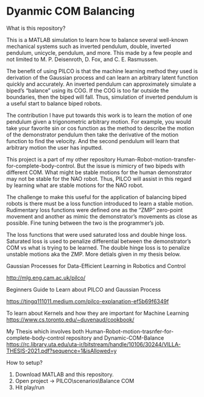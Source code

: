# Dyanmic COM Balancing
 
 What is this repository?
 
This is a MATLAB simulation to learn how to balance several well-known mechanical systems such as inverted pendulum, double, inverted pendulum, unicycle, pendulum, and more. This made by a few people and not limited to M. P. Deisenroth, D. Fox, and C. E. Rasmussen. 

The benefit of using PILCO is that the machine learning method they used is derivation of the Gaussian process and can learn an arbitrary latent function quickly and accurately. An inverted pendulum can approximately simulate a biped’s “balance” using its COG. If the COG is too far outside the boundaries, then the biped will fall. Thus, simulation of inverted pendulum is a useful start to balance biped robots.

The contribution I have put towards this work is to learn the motion of one pendulum given a trigonometric arbitrary motion. For example, you would take your favorite sin or cos function as the method to describe the motion of the demonstrator pendulum then take the derivative of the motion function to find the velocity. And the second pendulum will learn that arbitrary motion the user has inputted. 

This project is a part of my other repository Human-Robot-motion-transfer-for-complete-body-control. But the issue is mimicry of two bipeds with different COM. What might be stable motions for the human demonstrator may not be stable for the NAO robot. Thus, PILCO will assist in this regard by learning what are stable motions for the NAO robot.

The challenge to make this useful for the application of balancing biped robots is there must be a loss function introduced to learn a stable motion. Rudimentary loss functions were defined one as the “ZMP” zero-point movement and another as mimic the demonstrator’s movements as close as possible. Fine tuning between the two is the programmer’s job. 

 The loss functions that were used saturated loss and double hinge loss.  Saturated loss is used to penalize differential between the demonstrator’s COM vs what is trying to be learned. The double hinge loss is to penalize unstable motions aka the ZMP. More detials given in my thesis below.

 
Gaussian Processes for Data-Efficient Learning in Robotics and Control

http://mlg.eng.cam.ac.uk/pilco/


Beginners Guide to Learn about PILCO and Gaussian Process

https://tingq111011.medium.com/pilco-explanation-ef5b69f6349f

To learn about Kernels and how they are important for Machine Learning
https://www.cs.toronto.edu/~duvenaud/cookbook/

My Thesis which involves both Human-Robot-motion-trasnfer-for-complete-body-control repository and Dynamic-COM-Balance 
https://rc.library.uta.edu/uta-ir/bitstream/handle/10106/30244/VILLA-THESIS-2021.pdf?sequence=1&isAllowed=y


How to setup?

1) Download MATLAB and this repository. 
2) Open project -> PILCO\scenarios\Balance COM
3) Hit play/run
